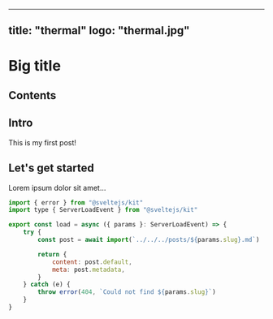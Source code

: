 
---
title: "thermal"
logo: "thermal.jpg"
---

# Big title

## Contents

## Intro

This is my first post!

## Let's get started

Lorem ipsum dolor sit amet...

```js
import { error } from "@sveltejs/kit"
import type { ServerLoadEvent } from "@sveltejs/kit"

export const load = async ({ params }: ServerLoadEvent) => {
    try {
        const post = await import(`../../../posts/${params.slug}.md`)

        return {
            content: post.default,
            meta: post.metadata,
        }
    } catch (e) {
        throw error(404, `Could not find ${params.slug}`)
    }
}
```

